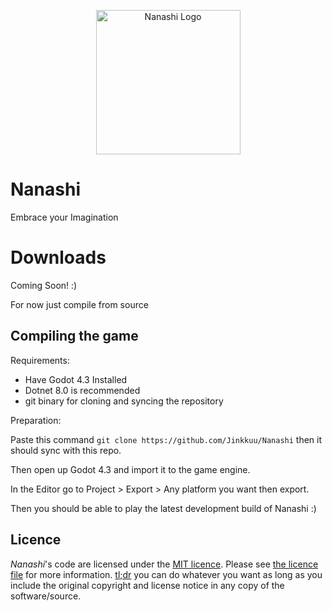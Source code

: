 <p align="center">
  <img width="231" alt="Nanashi Logo" src="https://github.com/Jinkkuu/Nanashi/blob/master/Skin/System/mainmenulogo.png?raw=true">
</p>

# Nanashi
Embrace your Imagination


# Downloads

Coming Soon! :)

For now just compile from source

## Compiling the game
Requirements:
- Have Godot 4.3 Installed
- Dotnet 8.0 is recommended
- git binary for cloning and syncing the repository

Preparation:

Paste this command  ```git clone https://github.com/Jinkkuu/Nanashi``` then it should sync with this repo.

Then open up Godot 4.3 and import it to the game engine.

In the Editor go to Project > Export > Any platform you want then export.

Then you should be able to play the latest development build of Nanashi :)

## Licence

*Nanashi*'s code are licensed under the [MIT licence](https://opensource.org/licenses/MIT). Please see [the licence file](LICENCE) for more information. [tl;dr](https://tldrlegal.com/license/mit-license) you can do whatever you want as long as you include the original copyright and license notice in any copy of the software/source.

